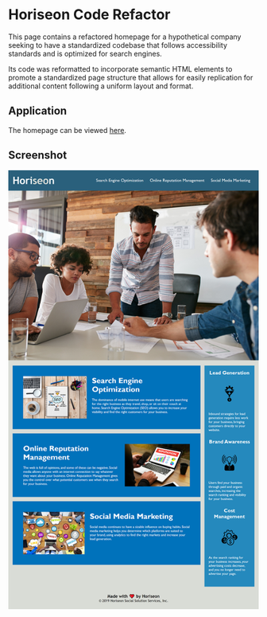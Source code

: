 # Horiseon Code Refactor
This page contains a refactored homepage for a hypothetical company seeking to have a standardized codebase that follows accessibility standards and is optimized for search engines.

Its code was reformatted to incorporate semantic HTML elements to promote a standardized page structure that allows for easily replication for additional content following a uniform layout and format.

## Application
The homepage can be viewed [here](https://chocochip287.github.io/horiseon-code-refactor/).

## Screenshot
![Homepage screenshot](./screenshot.png)

